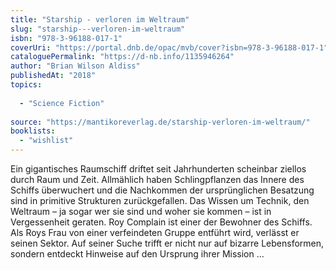 ```yaml
---
title: "Starship - verloren im Weltraum"
slug: "starship---verloren-im-weltraum"
isbn: "978-3-96188-017-1"
coverUri: "https://portal.dnb.de/opac/mvb/cover?isbn=978-3-96188-017-1"
cataloguePermalink: "https://d-nb.info/1135946264"
author: "Brian Wilson Aldiss"
publishedAt: "2018"
topics:
  
  - "Science Fiction"
    
source: "https://mantikoreverlag.de/starship-verloren-im-weltraum/"
booklists: 
  - "wishlist"
---
```

Ein gigantisches Raumschiff driftet seit Jahrhunderten scheinbar ziellos durch 
Raum und Zeit. Allmählich haben Schlingpflanzen das Innere des Schiffs 
überwuchert und die Nachkommen der ursprünglichen Besatzung sind in primitive 
Strukturen zurückgefallen. Das Wissen um Technik, den Weltraum – ja sogar wer 
sie sind und woher sie kommen – ist in Vergessenheit geraten. Roy Complain ist 
einer der Bewohner des Schiffs. Als Roys Frau von einer verfeindeten Gruppe 
entführt wird, verlässt er seinen Sektor. Auf seiner Suche trifft er nicht nur 
auf bizarre Lebensformen, sondern entdeckt Hinweise auf den Ursprung ihrer 
Mission …
